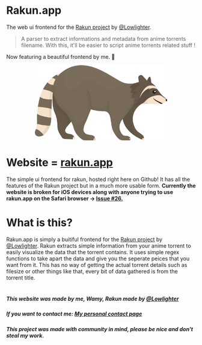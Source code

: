 # Rakun.app
The web ui frontend for the [Rakun project](https://github.com/lowlighter/rakun) by [@Lowlighter](https://github.com/lowlighter). 
> A parser to extract informations and metadata from anime torrents filename. With this, it'll be easier to script anime torrents related stuff !

Now featuring a beautiful frontend by me. 🦝

<div align="center">
  <img src="/assets/rakun.svg" height="200">
</div>

# Website = [rakun.app](https://rakun.app)
The simple ui frontend for rakun, hosted right here on Github! It has all the features of the Rakun project but in a much more usable form. **Currently the website is broken for iOS devices along with anyone trying to use rakun.app on the Safari browser -> [Issue #26.](https://github.com/lowlighter/rakun/issues/26)**

# What is this?
Rakun.app is simply a buitiful frontend for the [Rakun project](https://github.com/lowlighter/rakun) by [@Lowlighter](https://github.com/lowlighter). Rakun extracts simple information from your anime torrent to easily visualize the data that the torrent contains. It uses simple regex functions to take apart the data and give you the seperate peices that you want from it. This has no way of getting the actual torrent details such as filesize or other things like that, every bit of data gathered is from the torrent title.

#

##### This website was made by me, Wamy, Rakun made by [@Lowlighter](https://github.com/lowlighter)
##### If you want to contact me: [My personal contact page](https://homeonacloud.com/contact)
##### This project was made with community in mind, please be nice and don't steal my work.
